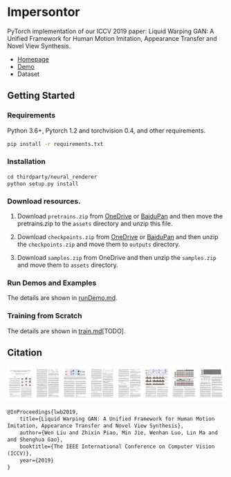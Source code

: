 # Impersontor
PyTorch implementation of our ICCV 2019 paper:
Liquid Warping GAN: A Unified Framework for Human Motion Imitation, Appearance Transfer and Novel View Synthesis.
* [Homepage](https://svip-lab.github.io/project/impersonator.html)
* [Demo](https://youtu.be/nhla-Mfq2Wc)
* Dataset

## Getting Started
### Requirements
Python 3.6+, Pytorch 1.2 and torchvision 0.4, and other requirements. 
``` bash
pip install -r requirements.txt
```

### Installation
```shell
cd thirdparty/neural_renderer
python setup.py install
```

### Download resources.
1. Download `pretrains.zip` from [OneDrive]("https://1drv.ms/u/s!AjjUqiJZsj8whLNw4QyntCMsDKQjSg?e=L77Elv") or
[BaiduPan]("https://pan.baidu.com/s/11S7Z6Jj3WAfVNxBWyBjW6w") and then move the pretrains.zip to 
the `assets` directory and unzip this file.

2. Download `checkpoints.zip` from [OneDrive]("https://1drv.ms/u/s!AjjUqiJZsj8whLNyoEh67Uu0LlxquA?e=dkOnhQ") or 
[BaiduPan]("https://pan.baidu.com/s/1snolk6wphbuHtQ_DeSA06Q") and then 
unzip the `checkpoints.zip` and move them to `outputs` directory.

3. Download `samples.zip` from OneDrive and then
unzip the `samples.zip` and move them to `assets` directory.

### Run Demos and Examples
The details are shown in [runDemo.md](./doc/runDemo.md).

### Training from Scratch
The details are shown in [train.md](./doc/train.md)[TODO].

## Citation
![thunmbnail](assets/thumbnail.jpg)
```
@InProceedings{lwb2019,
    title={Liquid Warping GAN: A Unified Framework for Human Motion Imitation, Appearance Transfer and Novel View Synthesis},
    author={Wen Liu and Zhixin Piao, Min Jie, Wenhan Luo, Lin Ma and and Shenghua Gao},
    booktitle={The IEEE International Conference on Computer Vision (ICCV)},
    year={2019}
}
```
